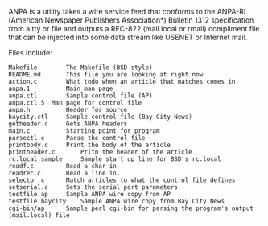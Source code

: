 ANPA is a utility takes a wire service feed that conforms to the ANPA-RI (American Newspaper Publishers Association*) Bulletin 1312 specification from a tty or file and outputs a RFC-822 (mail.local or rmail) compliment file that can be injected into some data stream like USENET or Internet mail.

Files include:

```
Makefile		The Makefile (BSD style)
README.md		This file you are looking at right now
action.c		What todo when an article that matches comes in.
anpa.1			Main man page
anpa.ctl		Sample control file (AP)
anpa.ctl.5	Man page for control file
anpa.h			Header for source
baycity.ctl		Sample control file (Bay City News)
getheader.c		Gets ANPA headers
main.c			Starting point for program
parsectl.c		Parse the control file
printbody.c		Print the body of the article
printheader.c		Pritn the header of the article
rc.local.sample		Sample start up line for BSD's rc.local
readf.c			Read a char in
readrec.c		Read a line in.
selector.c		Match articles to what the control file defines
setserial.c		Sets the serial port parameters
testfile.ap		Sample ANPA wire copy from AP
testfile.baycity	Sample ANPA wire copy from Bay City News
cgi-bin/ap		Sample perl cgi-bin for parsing the program's output (mail.local) file
```
